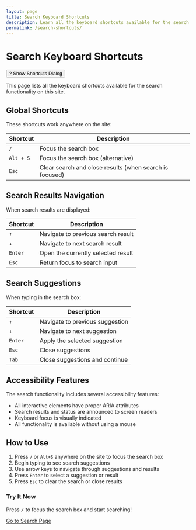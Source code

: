 ```yaml
---
layout: page
title: Search Keyboard Shortcuts
description: Learn all the keyboard shortcuts available for the search functionality.
permalink: /search-shortcuts/
---
```


# Search Keyboard Shortcuts
<button class="keyboard-shortcut-help-btn c-btn c-btn--tech c-btn--sm" aria-label="Show keyboard shortcuts">
  <span class="tech-key">?</span> Show Shortcuts Dialog
</button>

This page lists all the keyboard shortcuts available for the search functionality on this site.

## Global Shortcuts

These shortcuts work anywhere on the site:

| Shortcut | Description |
|----------|-------------|
| `/` | Focus the search box |
| `Alt + S` | Focus the search box (alternative) |
| `Esc` | Clear search and close results (when search is focused) |

## Search Results Navigation

When search results are displayed:

| Shortcut | Description |
|----------|-------------|
| `↑` | Navigate to previous search result |
| `↓` | Navigate to next search result |
| `Enter` | Open the currently selected result |
| `Esc` | Return focus to search input |

## Search Suggestions

When typing in the search box:

| Shortcut | Description |
|----------|-------------|
| `↑` | Navigate to previous suggestion |
| `↓` | Navigate to next suggestion |
| `Enter` | Apply the selected suggestion |
| `Esc` | Close suggestions |
| `Tab` | Close suggestions and continue |

## Accessibility Features

The search functionality includes several accessibility features:

- All interactive elements have proper ARIA attributes
- Search results and status are announced to screen readers
- Keyboard focus is visually indicated
- All functionality is available without using a mouse

## How to Use

1. Press `/` or `Alt+S` anywhere on the site to focus the search box
2. Begin typing to see search suggestions
3. Use arrow keys to navigate through suggestions and results
4. Press `Enter` to select a suggestion or result
5. Press `Esc` to clear the search or close results

<div class="tech-card">
  <div class="card-header">
    <h3>Try It Now</h3>
    <span class="card-decoration"></span>
  </div>
  <p>Press <kbd>/</kbd> to focus the search box and start searching!</p>
  <a href="/search/" class="c-btn c-btn--tech">Go to Search Page</a>
</div>

<script>
  document.addEventListener('DOMContentLoaded', function() {
    // Add keyboard shortcut demo functionality
    const demoElements = document.querySelectorAll('kbd');
    
    demoElements.forEach(element => {
      element.classList.add('tech-key');
    });
  });
</script>

<script src="/assets/js/tech-keyboard-shortcuts.js" defer></script>
<script>
  document.addEventListener('DOMContentLoaded', function() {
    // Initialize keyboard shortcuts module
    if (window.TechKeyboardShortcuts) {
      window.TechKeyboardShortcuts.init();
    }
    
    // Add keyboard shortcut help button functionality
    const helpBtn = document.querySelector('.keyboard-shortcut-help-btn');
    if (helpBtn) {
      helpBtn.addEventListener('click', function() {
        if (window.TechKeyboardShortcuts) {
          window.TechKeyboardShortcuts.showShortcutsDialog();
        }
      });
    }
  });
</script>

